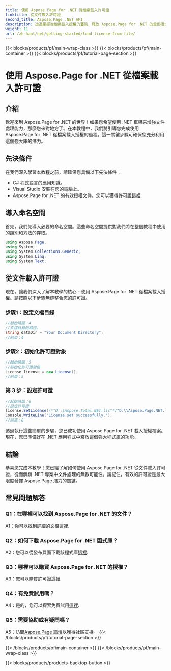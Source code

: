 ```yaml
---
title: 使用 Aspose.Page for .NET 從檔案載入許可證
linktitle: 從文件載入許可證
second_title: Aspose.Page .NET API
description: 透過掌握從檔案載入授權的藝術，釋放 Aspose.Page for .NET 的全部潛力。無縫提升您的文件處理能力。
weight: 11
url: /zh-hant/net/getting-started/load-license-from-file/
---
```


{{< blocks/products/pf/main-wrap-class >}}
{{< blocks/products/pf/main-container >}}
{{< blocks/products/pf/tutorial-page-section >}}

# 使用 Aspose.Page for .NET 從檔案載入許可證

## 介紹

歡迎來到 Aspose.Page for .NET 的世界！如果您希望使用 .NET 框架來增強文件處理能力，那麼您來對地方了。在本教程中，我們將引導您完成使用 Aspose.Page for .NET 從檔案載入授權的過程。這一關鍵步驟可確保您充分利用這個強大庫的潛力。

## 先決條件

在我們深入學習本教程之前，請確保您具備以下先決條件：

- C# 程式語言的應用知識。
- Visual Studio 安裝在您的電腦上。
-  Aspose.Page for .NET 的有效授權文件。您可以獲得許可證[這裡](https://purchase.aspose.com/buy).

## 導入命名空間

首先，我們先導入必要的命名空間。這些命名空間提供對我們將在整個教程中使用的類別和方法的存取。

```csharp
using Aspose.Page;
using System;
using System.Collections.Generic;
using System.Linq;
using System.Text;
```

## 從文件載入許可證

現在，讓我們深入了解本教學的核心 - 使用 Aspose.Page for .NET 從檔案載入授權。請按照以下步驟無縫整合您的許可證。

### 步驟1：設定文檔目錄

```csharp
//起始時間：4
//文檔目錄的路徑。
string dataDir = "Your Document Directory";
//結束：4
```

### 步驟2：初始化許可證對象

```csharp
//起始時間：5
//初始化許可證對象
License license = new License();
//結束：5
```

### 第 3 步：設定許可證

```csharp
//起始時間：6
//設定許可證
license.SetLicense(/*"D:\\Aspose.Total.NET.lic"*/"D:\\Aspose.Page.NET.lic");
Console.WriteLine("License set successfully.");
//結束：6
```

透過執行這些簡單的步驟，您已成功使用 Aspose.Page for .NET 載入授權檔案。現在，您已準備好在 .NET 應用程式中釋放這個強大程式庫的功能。

## 結論

恭喜您完成本教學！您已經了解如何使用 Aspose.Page for .NET 從文件載入許可證，從而解鎖 .NET 專案中文件處理的無數可能性。請記住，有效的許可證是最大限度發揮 Aspose.Page 潛力的關鍵。


## 常見問題解答

### Q1：在哪裡可以找到 Aspose.Page for .NET 的文件？

 A1：你可以找到詳細的文檔[這裡](https://reference.aspose.com/page/net/).

### Q2：如何下載 Aspose.Page for .NET 函式庫？

 A2：您可以從發布頁面下載該程式庫[這裡](https://releases.aspose.com/page/net/).

### Q3：哪裡可以購買 Aspose.Page for .NET 的授權？

A3：您可以購買許可證[這裡](https://purchase.aspose.com/buy).

### Q4：有免費試用嗎？

 A4：是的，您可以探索免費試用[這裡](https://releases.aspose.com/).

### Q5：需要協助或有疑問嗎？ 

 A5：訪問[Aspose.Page 論壇](https://forum.aspose.com/c/page/39)以獲得社區支持。
{{< /blocks/products/pf/tutorial-page-section >}}

{{< /blocks/products/pf/main-container >}}
{{< /blocks/products/pf/main-wrap-class >}}

{{< blocks/products/products-backtop-button >}}
